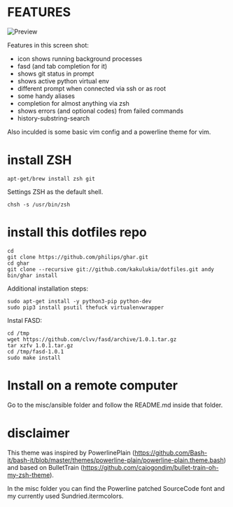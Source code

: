 FEATURES
========

![Preview](http://raw.github.com/kakulukia/dotfiles/master/misc/img/preview.png)

Features in this screen shot:

  * icon shows running background processes
  * fasd (and tab completion for it)
  * shows git status in prompt
  * shows active python virtual env
  * different prompt when connected via ssh or as root
  * some handy aliases
  * completion for almost anything via zsh
  * shows errors (and optional codes) from failed commands
  * history-substring-search
  
Also inculded is some basic vim config and a powerline theme for vim.


install ZSH
===========

    apt-get/brew install zsh git

Settings ZSH as the default shell.
    
    chsh -s /usr/bin/zsh

install this dotfiles repo 
==========================

    cd
    git clone https://github.com/philips/ghar.git
    cd ghar
    git clone --recursive git://github.com/kakulukia/dotfiles.git andy
    bin/ghar install
    
Additional installation steps:

    sudo apt-get install -y python3-pip python-dev
    sudo pip3 install psutil thefuck virtualenvwrapper
    
Instal FASD:

    cd /tmp
    wget https://github.com/clvv/fasd/archive/1.0.1.tar.gz
    tar xzfv 1.0.1.tar.gz
    cd /tmp/fasd-1.0.1
    sudo make install
    

Install on a remote computer
============================

Go to the misc/ansible folder and follow the README.md inside that folder.


disclaimer
===

This theme was inspired by PowerlinePlain (https://github.com/Bash-it/bash-it/blob/master/themes/powerline-plain/powerline-plain.theme.bash) and based on BulletTrain (https://github.com/caiogondim/bullet-train-oh-my-zsh-theme).

In the misc folder you can find the Powerline patched SourceCode font and my currently used Sundried.itermcolors.

